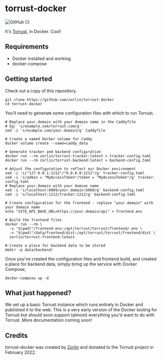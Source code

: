 # torrust-docker
![GitHub CI](https://github.com/zorlin/torrust-docker/actions/workflows/image.yml/badge.svg)

It's [Torrust](https://torrust.com), in Docker. Cool!

## Requirements

* Docker installed and working
* docker-compose

## Getting started

Check out a copy of this repository.

```
git clone https://github.com/zorlin/torrust-docker
cd torrust-docker
```

You'll need to generate some configuration files with which to run Torrust.

```
# Replace your.domain with your domain name in the Caddyfile
# Eg: 's/example.com/torrust.com/g'
sed -i 's/example.com/your.domain/g' Caddyfile

# Create a named Docker volume for Caddy
docker volume create --name=caddy_data

# Generate tracker and backend configuration
docker run --rm zorlin/torrust-tracker:latest > tracker-config.toml
docker run --rm zorlin/torrust-backend:latest > backend-config.toml

# Adjust the configuration to reflect our Docker environment
sed -i 's/"127.0.0.1:1212"/"0.0.0.0:1212"/g' tracker-config.toml
sed -i 's/admin = "MyAccessToken"/token = "MyAccessToken"/g' tracker-config.toml
# Replace your.domain with your domian name
sed -i 's/localhost:6969/your.domain:6969/g' backend-config.toml
sed -i 's/localhost:1212/tracker:1212/g' backend-config.toml

# Create configuration for the frontend - replace "your.domain" with your domain name
echo "VITE_API_BASE_URL=https://your.domain/api" > frontend.env

# Build the frontend files
docker run --rm \
  -v "$(pwd)"/frontend.env:/opt/torrust/torrust/frontend/.env \
  -v "$(pwd)"/data/frontend/dist:/opt/torrust/torrust/frontend/dist \
  zorlin/torrust-frontend:latest
  
# Create a place for backend data to be stored
mkdir -p data/backend/
```

Once you've created the configuration files and frontend build, and created a place for backend data, simply bring up the service with Docker Compose;

`docker-compose up -d`

## What just happened?

We set up a basic Torrust instance which runs entirely in Docker and published it to the web. This is a very early version of the Docker tooling for Torrust but should soon support (almost) everything you'd want to do with Torrust. More documentation coming soon!

## Credits

torrust-docker was created by [Zorlin](https://github.com/zorlin/) and donated to the Torrust project in February 2022.
